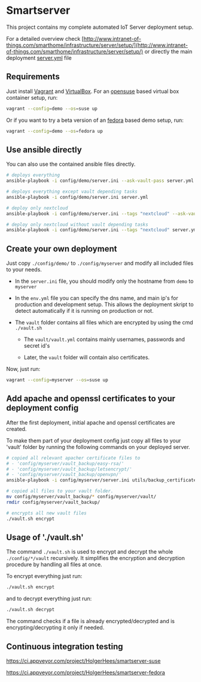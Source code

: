 # Smartserver

This project contains my complete automated IoT Server deployment setup.

For a detailed overview check [http://www.intranet-of-things.com/smarthome/infrastructure/server/setup/](http://www.intranet-of-things.com/smarthome/infrastructure/server/setup/) or directly the main deployment [server.yml](https://github.com/HolgerHees/smartserver/blob/master/server.yml) file

## Requirements

Just install [Vagrant](https://www.vagrantup.com/) and [VirtualBox](https://www.virtualbox.org/). For an [opensuse](https://www.opensuse.org/) based virtual box container setup, run:

```bash
vagrant --config=demo --os=suse up
```

Or if you want to try a beta version of an [fedora](https://getfedora.org/) based demo setup, run:

```bash
vagrant --config=demo --os=fedora up
```

## Use ansible directly

You can also use the contained ansible files directly.

```bash
# deploys everything
ansible-playbook -i config/demo/server.ini --ask-vault-pass server.yml

# deploys everything except vault depending tasks
ansible-playbook -i config/demo/server.ini server.yml

# deploy only nextcloud
ansible-playbook -i config/demo/server.ini --tags "nextcloud" --ask-vault-pass server.yml

# deploy only nextcloud without vault depending tasks
ansible-playbook -i config/demo/server.ini --tags "nextcloud" server.yml
```

## Create your own deployment

Just copy `./config/demo/` to `./config/myserver` and modify all included files to your needs. 

* In the `server.ini` file, you should modify only the hostname from `demo` to `myserver`

* In the `env.yml` file you can specify the dns name, and main ip's for production and development setup. This allows the deployment skript to detect automatically if it is running on production or not.

* The `vault` folder contains all files which are encrypted by using the cmd `./vault.sh`

  * The `vault/vault.yml` contains mainly usernames, passwords and secret id's

  * Later, the `vault` folder will contain also certificates.
  
Now, just run:

```bash
vagrant --config=myserver --os=suse up
```
  
## Add apache and openssl certificates to your deployment config

After the first deployment, initial apache and openssl certificates are created. 

To make them part of your deployment config just copy all files to your 'vault' folder by running the following commands on your deployed server.

```bash
# copied all relevant apacher certificate files to
# - 'config/myserver/vault_backup/easy-rsa/'
# - 'config/myserver/vault_backup/letsencrypt/'
# - 'config/myserver/vault_backup/openvpn/'
ansible-playbook -i config/myserver/server.ini utils/backup_certificates.yml

# copied all files to your vault folder.
mv config/myserver/vault_backup/* config/myserver/vault/
rmdir config/myserver/vault_backup/

# encrypts all new vault files
./vault.sh encrypt
```

## Usage of './vault.sh'

The command `./vault.sh` is used to encrypt and decrypt the whole `./config/*/vault` recursively. It simplifies the encryption and decryption procedure by handling all files at once.

To encrypt everything just run:

```bash
./vault.sh encrypt
```

and to decrypt everything just run:

```bash
./vault.sh decrypt
```

The command checks if a file is already encrypted/decrypted and is encrypting/decrypting it only if needed.

## Continuous integration testing

https://ci.appveyor.com/project/HolgerHees/smartserver-suse

https://ci.appveyor.com/project/HolgerHees/smartserver-fedora
